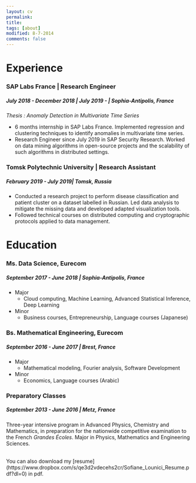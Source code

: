 ```yaml
---
layout: cv
permalink:
title:
tags: [about]
modified: 8-7-2014
comments: false
---
```



# Experience

### SAP Labs France | Research Engineer
##### July 2018 - December 2018 | July 2019 - | Sophia-Antipolis, France
*Thesis : Anomaly Detection in Multivariate Time Series*
* 6 months internship in SAP Labs France. Implemented regression and clustering techniques to identify anomalies in multivariate time series.
* Research Engineer since July 2019 in SAP Security Research. Worked on data mining algorithms in open-source projects and the scalability of such algorithms in distributed settings.

### Tomsk Polytechnic University | Research Assistant
##### February 2019 - July 2019| Tomsk, Russia
* Conducted a research project to perform disease classification and patient cluster on a dataset labelled in Russian. Led data analysis to mitigate the missing data and developed adapted visualization tools.
* Followed technical courses on distributed computing and cryptographic protocols applied to data management.

# Education

### Ms. Data Science, Eurecom
##### September 2017 - June 2018 | Sophia-Antipolis, France
* Major
    * Cloud computing, Machine Learning, Advanced Statistical Inference, Deep Learning
* Minor
    * Business courses, Entrepreneurship, Language courses (Japanese)

### Bs. Mathematical Engineering, Eurecom
##### September 2016 - June 2017 | Brest, France
* Major
    * Mathematical modeling, Fourier analysis, Software Development
* Minor
    * Economics, Language courses (Arabic)

### Preparatory Classes
##### September 2013 - June 2016 | Metz, France
Three-year intensive program in Advanced Physics, Chemistry and Mathematics, in preparation for the nationwide competitive examination to the French *Grandes Écoles*. Major in Physics, Mathematics and Engineering Sciences.


<br/>
You can also download my [resume](https://www.dropbox.com/s/qe3d2vdecehs2cr/Sofiane_Lounici_Resume.pdf?dl=0) in pdf.

